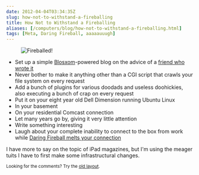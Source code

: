 ```yaml
--- 
date: 2012-04-04T03:34:35Z
slug: how-not-to-withstand-a-fireballing
title: How Not to Withstand a Fireballing
aliases: [/computers/blog/how-not-to-withstand-a-fireballing.html]
tags: [Meta, Daring Fireball, aaaaauuugh]
---
```


<figure><img src="/2012/04/how-not-to-withstand-a-fireballing/fireballed.png" alt="Fireballed!" title="Yeah, hovering along at 50-200 hits a day, and then, BAM!" /></figure>

<ul>
<li>Set up a simple <a href="http://blosxom.sourceforge.net/">Blosxom</a>-powered blog on the advice of a <a href="http://raelity.org/">friend who wrote it</a></li>
<li>Never bother to make it anything other than a CGI script that crawls your file system on every request</li>
<li>Add a bunch of plugins for various doodads and useless doohickies, also executing a bunch of crap on every request</li>
<li>Put it on your eight year old Dell Dimension running Ubuntu Linux</li>
<li>In your basement</li>
<li>On your residential Comcast connection</li>
<li>Let many years go by, giving it very little attention</li>
<li>Write something interesting</li>
<li>Laugh about your complete inability to connect to the box from work while <a href="http://daringfireball.net/linked/2012/03/29/conde-nast">Daring Fireball melts your connection</a></li>
</ul>

<p>I have more to say on the topic of iPad magazines, but I'm using the meager tuits I have to first make some infrastructural changes.</p>

<p class="past"><small>Looking for the comments? Try the <a rel="nofollow" href="//past.justatheory.com/computers/blog/how-not-to-withstand-a-fireballing.html">old layout</a>.</small></p>
